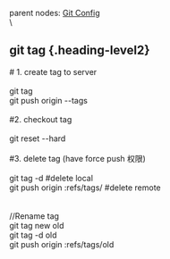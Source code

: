 parent nodes: [Git Config](Git%20Config.html)\
\

git tag {.heading-level2}
-------

\# 1. create tag to server\
 \
 git tag \
 git push origin --tags\
 \
 \#2. checkout tag\
 \
 git reset --hard \
 \
 \#3. delete tag (have force push 权限)\
 \
 git tag -d \#delete local\
 git push origin :refs/tags/ \#delete remote \
 \
 \
 //Rename tag\
 git tag new old\
 git tag -d old\
 git push origin :refs/tags/old
